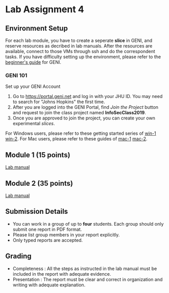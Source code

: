 # Lab Assignment 4

## Environment Setup

For each lab module, you have to create a seperate **slice** in GENI, and reserve resources as decribed in lab manuals. After the resources are available, connect to those VMs through ssh and do the correspondent tasks. If you have difficulty setting up the environment, please refer to the [beginner's guide](http://groups.geni.net/geni/wiki/GENIExperimenter/Tutorials) for GENI.

### GENI 101

Set up your GENI Account

1. Go to https://portal.geni.net and log in with your JHU ID. You may need to search for "Johns Hopkins" the first time.
2. After you are logged into the GENI Portal, find _Join the Project_ button and request to join the class project named **InfoSecClass2019**.
3. Once you are approved to join the project, you can create your own experimental _slices_.

For Windows users, please refer to these getting started series of [win-1](http://mountrouidoux.people.cofc.edu/CyberPaths/GettingStartedWindows.html) [win-2](http://mountrouidoux.people.cofc.edu/CyberPaths/GettingStartedWindowsHelloGENI.html).
For Mac users, please refer to these guides of [mac-1](http://mountrouidoux.people.cofc.edu/CyberPaths/GettingStartedMac.html) [mac-2](http://mountrouidoux.people.cofc.edu/CyberPaths/GettingStartedMacHelloGENI.html).

## Module 1 (15 points)

[Lab manual](module1/README.md)

## Module 2 (35 points)

[Lab manual](module2/README.md)

## Submission Details

- You can work in a group of up to **four** students. Each group should only submit one report in PDF format.
- Please list group members in your report explicitly.
- Only typed reports are accepted.

## Grading

- Completeness : All the steps as instructed in the lab manual must be included in the report with adequate evidence.
- Presentation : The report must be clear and correct in organization and writing with adequate explanation.
